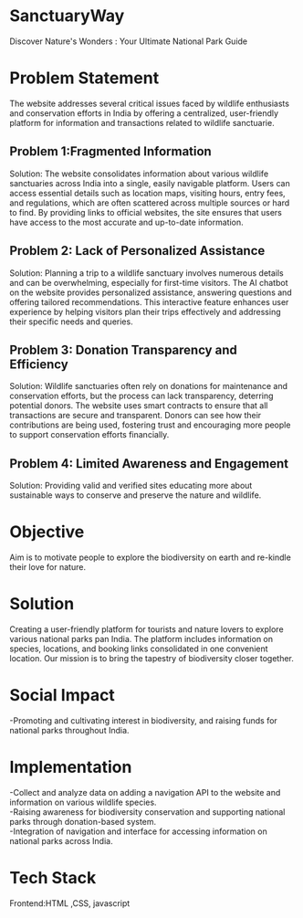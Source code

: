 # SanctuaryWay
Discover Nature's Wonders : Your Ultimate National Park Guide 

# Problem Statement

The website addresses several critical issues faced by wildlife enthusiasts and conservation efforts in India by offering a centralized, user-friendly platform for information and transactions related to wildlife sanctuarie.

<h2>Problem 1:Fragmented Information</h2>

Solution: The website consolidates information about various wildlife sanctuaries across India into a single, easily navigable platform. Users can access essential details such as location maps, visiting hours, entry fees, and regulations, which are often scattered across multiple sources or hard to find. By providing links to official websites, the site ensures that users have access to the most accurate and up-to-date information.

<h2>Problem 2: Lack of Personalized Assistance</h2>

Solution: Planning a trip to a wildlife sanctuary involves numerous details and can be overwhelming, especially for first-time visitors. The AI chatbot on the website provides personalized assistance, answering questions and offering tailored recommendations. This interactive feature enhances user experience by helping visitors plan their trips effectively and addressing their specific needs and queries.

<h2>Problem 3: Donation Transparency and Efficiency</h2>

Solution: Wildlife sanctuaries often rely on donations for maintenance and conservation efforts, but the process can lack transparency, deterring potential donors. The website uses smart contracts to ensure that all transactions are secure and transparent. Donors can see how their contributions are being used, fostering trust and encouraging more people to support conservation efforts financially.

<h2>Problem 4: Limited Awareness and Engagement</h2>

Solution: Providing valid and verified sites educating more about sustainable ways to conserve and preserve the nature and wildlife.

# Objective 

Aim is to motivate people to explore the biodiversity on earth and re-kindle their love for nature.

# Solution 

Creating a user-friendly platform for tourists and nature lovers to explore various national parks pan India. The platform includes information on species, locations, and booking links consolidated in one convenient location. Our mission is to bring the tapestry of biodiversity closer together.

# Social Impact 

-Promoting and cultivating interest in biodiversity, and raising funds for national parks throughout India.

# Implementation 

-Collect and analyze data on adding a navigation API to the website and information on various wildlife species.<br>
-Raising awareness for biodiversity conservation and supporting national parks through donation-based system.<br>
-Integration of navigation and interface for accessing information on national parks across India.<br>

# Tech Stack

Frontend:HTML ,CSS, javascript 




